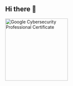 ## Hi there 👋

<!--
**yashi846/yashi846** is a ✨ _special_ ✨ repository because its `README.md` (this file) appears on your GitHub profile.

Here are some ideas to get you started:

- 🔭 I’m currently working on ...
- 🌱 I’m currently learning ...
- 👯 I’m looking to collaborate on ...
- 🤔 I’m looking for help with ...
- 💬 Ask me about ...
- 📫 How to reach me: ...
- 😄 Pronouns: ...
- ⚡ Fun fact: ...
-->

<a href="https://www.credly.com/badges/729a2c00-9eb0-4834-ac43-0064590e2257/public_url">
  <img width="200" alt="Google Cybersecurity Professional Certificate" src="https://github.com/user-attachments/assets/07acb348-0c5a-4de3-bf01-d5485ec560e7">
</a>
